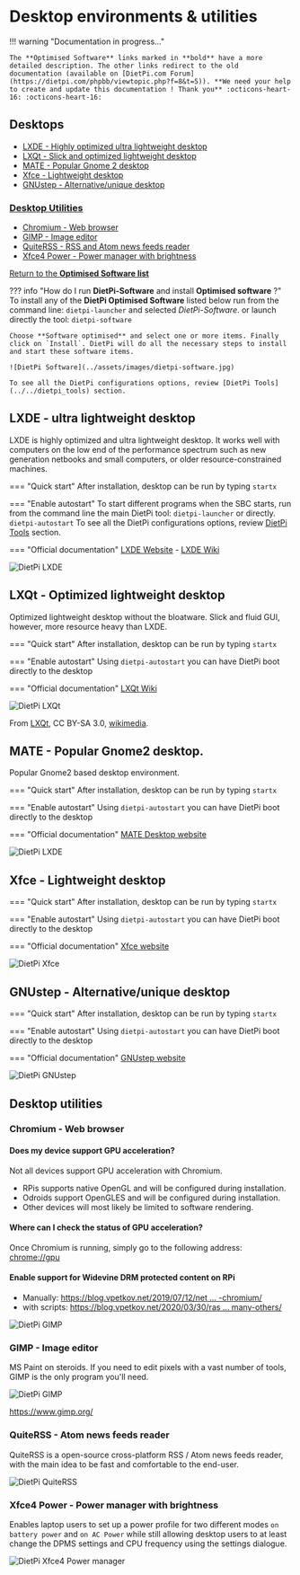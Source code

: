 # Desktop environments & utilities

!!! warning "Documentation in progress..."

    The **Optimised Software** links marked in **bold** have a more detailed description. The other links redirect to the old documentation (available on [DietPi.com Forum](https://dietpi.com/phpbb/viewtopic.php?f=8&t=5)). **We need your help to create and update this documentation ! Thank you** :octicons-heart-16: :octicons-heart-16:

## Desktops
- [LXDE - Highly optimized ultra lightweight desktop](#lxde-ultra-lightweight-desktop)
- [LXQt - Slick and optimized lightweight desktop](#lxqt-optimized-lightweight-desktop)
- [MATE - Popular Gnome 2 desktop](#mate-popular-gnome2-desktop)
- [Xfce - Lightweight desktop](#mate-popular-gnome2-desktop)
- [GNUstep - Alternative/unique desktop](#gnustep-alternativeunique-desktop)

### [Desktop Utilities](#desktop-utilities_1)
- [Chromium - Web browser](#chromium-web-browser)
- [GIMP - Image editor](#gimp-image-editor)
- [QuiteRSS - RSS and Atom news feeds reader](#quiterss-atom-news-feeds-reader)
- [Xfce4 Power - Power manager with brightness](#xfce4-power-power-manager-with-brightness)

[Return to the **Optimised Software list**](../../dietpi_optimised_software)

??? info "How do I run **DietPi-Software** and install **Optimised software** ?"
    To install any of the **DietPi Optimised Software** listed below run from the command line:
    ```
    dietpi-launcher
    ```
    and selected _DietPi-Software_. or launch directly the tool:
    ```
    dietpi-software
    ```

    Choose **Software optimised** and select one or more items. Finally click on `Install`. DietPi will do all the necessary steps to install and start these software items.

    ![DietPi Software](../assets/images/dietpi-software.jpg)

    To see all the DietPi configurations options, review [DietPi Tools](../../dietpi_tools) section.

## LXDE - ultra lightweight desktop
LXDE is highly optimized and ultra lightweight desktop. It works well with computers on the low end of the performance spectrum such as new generation netbooks and small computers, or older resource-constrained machines.

=== "Quick start"
    After installation, desktop can be run by typing
    ```
    startx
    ```

=== "Enable autostart"
    To start different programs when the SBC starts, run from the command line the main DietPi tool:
    ```
    dietpi-launcher
    ```
    or directly.
    ```
    dietpi-autostart
    ```
    To see all the DietPi configurations options, review [DietPi Tools](../../dietpi_tools) section.

=== "Official documentation"
    [LXDE Website](https://www.lxde.org) - [LXDE Wiki](https://wiki.lxde.org/en/Main_Page)

![DietPi LXDE](../assets/images/dietpi-software-LXDE_desktop.jpg)

## LXQt - Optimized lightweight desktop
Optimized lightweight desktop without the bloatware. Slick and fluid GUI, however, more resource heavy than LXDE.

=== "Quick start"
    After installation, desktop can be run by typing
    ```
    startx
    ```

=== "Enable autostart"
    Using `dietpi-autostart` you can have DietPi boot directly to the desktop

=== "Official documentation"
    [LXQt Wiki](https://wiki.debian.org/LXQt)

![DietPi LXQt](../assets/images/dietpi-software-LXQt_desktop.png)

From [LXQt](https://lxqt.github.io/screenshots/), CC BY-SA 3.0, [wikimedia](https://commons.wikimedia.org/w/index.php?curid=52420839).

## MATE - Popular Gnome2 desktop.
Popular Gnome2 based desktop environment.

=== "Quick start"
    After installation, desktop can be run by typing
    ```
    startx
    ```

=== "Enable autostart"
    Using `dietpi-autostart` you can have DietPi boot directly to the desktop

=== "Official documentation"
    [MATE Desktop website](https://mate-desktop.org/)

![DietPi LXDE](../assets/images/dietpi-software-mate-desktop.jpg)

## Xfce - Lightweight desktop

=== "Quick start"
    After installation, desktop can be run by typing
    ```
    startx
    ```

=== "Enable autostart"
    Using `dietpi-autostart` you can have DietPi boot directly to the desktop

=== "Official documentation"
    [Xfce website](https://wiki.debian.org/Xfce)

![DietPi Xfce](../assets/images/dietpi-software-xfce-desktop.jpg)

## GNUstep - Alternative/unique desktop

=== "Quick start"
    After installation, desktop can be run by typing
    ```
    startx
    ```

=== "Enable autostart"
    Using `dietpi-autostart` you can have DietPi boot directly to the desktop

=== "Official documentation"
    [GNUstep website](http://gnustep.org/)

![DietPi GNUstep](../assets/images/dietpi-software-gnustep-desktop.jpg)

## Desktop utilities

### Chromium - Web browser

#### Does my device support GPU acceleration?

Not all devices support GPU acceleration with Chromium.
- RPis supports native OpenGL and will be configured during installation.
- Odroids support OpenGLES and will be configured during installation.
- Other devices will most likely be limited to software rendering.

#### Where can I check the status of GPU acceleration?

Once Chromium is running, simply go to the following address: <chrome://gpu>

#### Enable support for Widevine DRM protected content on RPi

- Manually: [https://blog.vpetkov.net/2019/07/12/net ... -chromium/](https://blog.vpetkov.net/2019/07/12/netflix-and-spotify-on-a-raspberry-pi-4-with-latest-default-chromium/)
- with scripts: [https://blog.vpetkov.net/2020/03/30/ras ... many-others/](https://blog.vpetkov.net/2020/03/30/raspberry-pi-netflix-one-line-easy-install-along-with-hulu-amazon-prime-disney-plus-hbo-spotify-pandora-and-many-others/)

![DietPi GIMP](../assets/images/dietpi-software-desktop-tools-chromium.jpg)

### GIMP - Image editor

MS Paint on steroids. If you need to edit pixels with a vast number of tools, GIMP is the only program you'll need.

![DietPi GIMP](../assets/images/dietpi-software-desktop-tools-gimp.jpg)

https://www.gimp.org/

### QuiteRSS - Atom news feeds reader
QuiteRSS is a open-source cross-platform RSS / Atom news feeds reader, with the main idea to be fast and comfortable to the end-user.

![DietPi QuiteRSS](../assets/images/dietpi-software-desktop-tools-quiterss.jpg)

### Xfce4 Power - Power manager with brightness

Enables laptop users to set up a power profile for two different modes `on battery power` and `on AC Power` while still allowing desktop users to at least change the DPMS settings and CPU frequency using the settings dialogue.

![DietPi Xfce4 Power manager](../assets/images/dietpi-software-desktop-tools-xfce4-power-manager.jpg)
